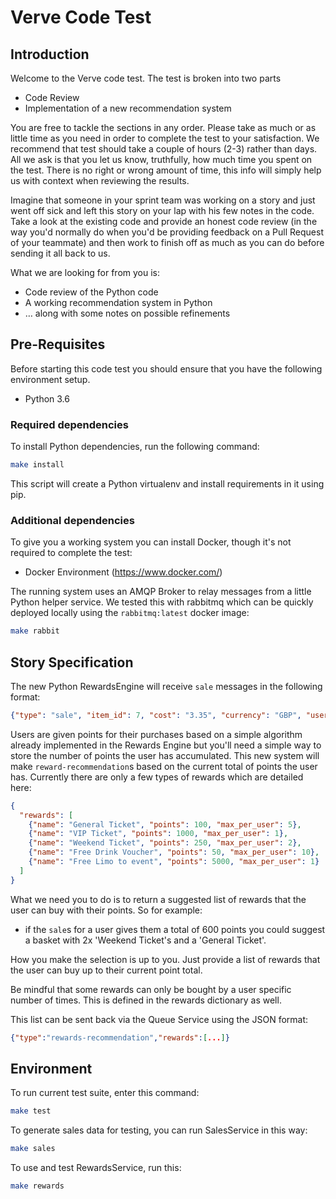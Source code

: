 # Verve Code Test

## Introduction

Welcome to the Verve code test. The test is broken into two parts

* Code Review
* Implementation of a new recommendation system

You are free to tackle the sections in any order. Please take as much or as little time
as you need in order to complete the test to your satisfaction. We recommend that test
should take a couple of hours (2-3) rather than days. All we ask is that you
let us know, truthfully, how much time you spent on the test. There is no right or wrong
amount of time, this info will simply help us with context when reviewing the results.

Imagine that someone in your sprint team was working on a story and just went
off sick and left this story on your lap with his few notes in the code. Take a
look at the existing code and provide an honest code review (in the way you'd normally
do when you'd be providing feedback on a Pull Request of your teammate) and then work
to finish off as much as you can do before sending it all back to us.

What we are looking for from you is:

* Code review of the Python code
* A working recommendation system in Python
* … along with some notes on possible refinements

## Pre-Requisites

Before starting this code test you should ensure that you have the
following environment setup.

 * Python 3.6

### Required dependencies

To install Python dependencies, run the following command:

```sh
make install
```

This script will create a Python virtualenv and install requirements in it using pip.

### Additional dependencies

To give you a working system you can install Docker, though it's not required
to complete the test:

 * Docker Environment (https://www.docker.com/)

The running system uses an AMQP Broker to relay messages from a little Python
helper service. We tested this with rabbitmq which can be quickly deployed locally
using the `rabbitmq:latest` docker image:

```sh
make rabbit
```

## Story Specification

The new Python RewardsEngine will receive `sale` messages in the following format:

```json
{"type": "sale", "item_id": 7, "cost": "3.35", "currency": "GBP", "user_id": 987654}
```

Users are given points for their purchases based on a simple algorithm
already implemented in the Rewards Engine but you'll need a simple way
to store the number of points the user has accumulated. This new system
will make `reward-recommendation`s based on the current total of points
the user has. Currently there are only a few types of rewards which are
detailed here:

```json
{
  "rewards": [
    {"name": "General Ticket", "points": 100, "max_per_user": 5},
    {"name": "VIP Ticket", "points": 1000, "max_per_user": 1},
    {"name": "Weekend Ticket", "points": 250, "max_per_user": 2},
    {"name": "Free Drink Voucher", "points": 50, "max_per_user": 10},
    {"name": "Free Limo to event", "points": 5000, "max_per_user": 1}
  ]
}
```

What we need you to do is to return a suggested list of rewards that
the user can buy with their points. So for example:

- if the `sale`s for a user gives them a total of 600 points you could suggest a
basket with 2x 'Weekend Ticket's and a 'General Ticket'.

How you make the selection is up to you. Just provide a list of rewards that the
user can buy up to their current point total.

Be mindful that some rewards can only be bought by a user specific number of times.
This is defined in the rewards dictionary as well.

This list can be sent back via the Queue Service using the JSON format:

```json
{"type":"rewards-recommendation","rewards":[...]}
```

## Environment

To run current test suite, enter this command:

```sh
make test
```

To generate sales data for testing, you can run SalesService in this way:

```sh
make sales
```

To use and test RewardsService, run this:

```sh
make rewards
```
